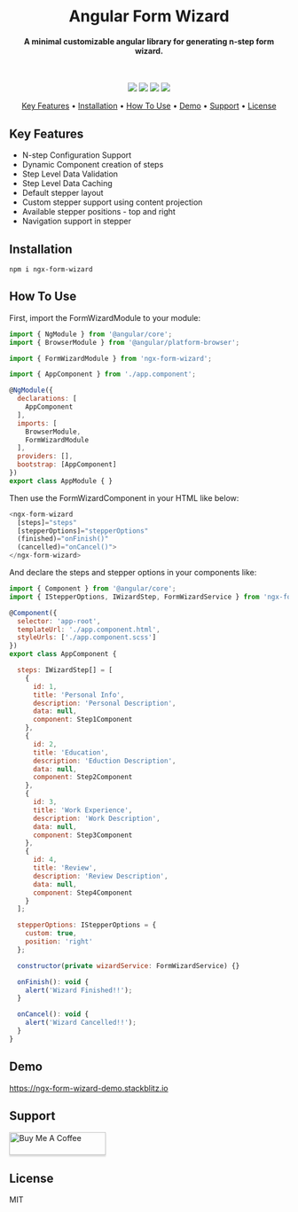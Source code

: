 
<h1 align="center">
  Angular Form Wizard
</h1>

<h4 align="center">
A minimal customizable angular library for generating n-step form wizard.
</h4>

<br>

<p align="center">
  <a>
    <img src="https://forthebadge.com/images/badges/made-with-typescript.svg" />
  </a>
  <a>
    <img src="https://forthebadge.com/images/badges/open-source.svg" />
  </a>
  <a>
    <img src="https://forthebadge.com/images/badges/powered-by-coffee.svg" />
  </a>
  <a>
    <img src="https://forthebadge.com/images/badges/built-with-love.svg" />
  </a>
</p>

<p align="center">
  <a href="#key-features">Key Features</a> •
  <a href="#installation">Installation</a> •
  <a href="#how-to-use">How To Use</a> •
  <a href="#demo">Demo</a> •
  <a href="#support">Support</a> •
  <a href="#license">License</a>
</p>


## Key Features

- N-step Configuration Support
- Dynamic Component creation of steps
- Step Level Data Validation
- Step Level Data Caching
- Default stepper layout
- Custom stepper support using content projection
- Available stepper positions - top and right
- Navigation support in stepper


## Installation

```
npm i ngx-form-wizard
```


## How To Use

First, import the FormWizardModule to your module:

```js
import { NgModule } from '@angular/core';
import { BrowserModule } from '@angular/platform-browser';

import { FormWizardModule } from 'ngx-form-wizard';

import { AppComponent } from './app.component';

@NgModule({
  declarations: [
    AppComponent
  ],
  imports: [
    BrowserModule,
    FormWizardModule
  ],
  providers: [],
  bootstrap: [AppComponent]
})
export class AppModule { }
```

Then use the FormWizardComponent in your HTML like below:

```js
<ngx-form-wizard
  [steps]="steps"
  [stepperOptions]="stepperOptions"
  (finished)="onFinish()"
  (cancelled)="onCancel()">
</ngx-form-wizard>
```

And declare the steps and stepper options in your components like:

```js
import { Component } from '@angular/core';
import { IStepperOptions, IWizardStep, FormWizardService } from 'ngx-form-wizard';

@Component({
  selector: 'app-root',
  templateUrl: './app.component.html',
  styleUrls: ['./app.component.scss']
})
export class AppComponent {

  steps: IWizardStep[] = [
    {
      id: 1,
      title: 'Personal Info',
      description: 'Personal Description',
      data: null,
      component: Step1Component
    },
    {
      id: 2,
      title: 'Education',
      description: 'Eduction Description',
      data: null,
      component: Step2Component
    },
    {
      id: 3,
      title: 'Work Experience',
      description: 'Work Description',
      data: null,
      component: Step3Component
    },
    {
      id: 4,
      title: 'Review',
      description: 'Review Description',
      data: null,
      component: Step4Component
    }
  ];

  stepperOptions: IStepperOptions = {
    custom: true,
    position: 'right'
  };

  constructor(private wizardService: FormWizardService) {}

  onFinish(): void {
    alert('Wizard Finished!!');
  }

  onCancel(): void {
    alert('Wizard Cancelled!!');
  } 
}
```


## Demo

https://ngx-form-wizard-demo.stackblitz.io


## Support

<a href="https://www.buymeacoffee.com/rohtashsethi" target="_blank"><img src="https://www.buymeacoffee.com/assets/img/custom_images/purple_img.png" alt="Buy Me A Coffee" style="height: 41px !important;width: 174px !important;box-shadow: 0px 3px 2px 0px rgba(190, 190, 190, 0.5) !important;-webkit-box-shadow: 0px 3px 2px 0px rgba(190, 190, 190, 0.5) !important;" ></a>


## License

MIT
